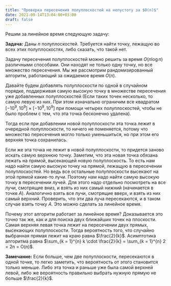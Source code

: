 ```yaml
---
title: "Проверка пересечения полуплоскостей на непустоту за $O(n)$"
date: 2021-09-14T13:04:00+03:00
draft: false
---
```


Решим за линейное время следующую задачу:

**Задача:**
Даны $n$ полуплоскостей. Требуется найти точку, лежащую во всех этих полуплоскостях, либо сказать, что такой нет.


Задачу пересечения полуплоскостей можно решить за время $O(n \log n)$ различными способами. Они находят не только одну точку, но все множество пересечения.
Мы же рассмотрим рандомизированный алгоритм, работающий за ожидаемое время $O(n)$.

Давайте будем добавлять полуплоскости по одной в случайном порядке, поддерживая самую высокую точку в множестве пересечения уже добавленных полуплоскостей (Если таких точек несколько, то самую левую из них. При этом изначально ограничим все квадратом $[-10^9, 10^9] \times [-10^9, 10^9]$ при помощи четырех полуплоскостей, чтобы не было проблем с тем, что эта точка бесконечно удалена).

<script type="text/tikz">
\definecolor{zzttqq}{rgb}{0.6,0.2,0.}

\begin{tikzpicture}[line cap=round,line join=round,x=1.0cm,y=1.0cm]
%\clip(-4.3,-8.46) rectangle (20.1,6.3);
\fill[line width=2.pt,color=zzttqq,fill=zzttqq,fill opacity=0.10000000149011612] (1.,-0.58) -- (5.746558852614512,3.8050659598657246) -- (7.395232164677132,3.2526971519879693) -- (9.412625948614792,0.253291579043614) -- (3.82,-4.) -- (1.,-4.) -- cycle;
\draw [line width=2.pt] (1.,5.)-- (1.,-4.);
\draw [line width=2.pt] (1.,-4.)-- (10.,-4.);
\draw [line width=2.pt] (10.,-4.)-- (10.,5.);
\draw [line width=2.pt] (10.,5.)-- (1.,5.);
\draw [line width=2.pt] (7.04,5.)-- (1.,-0.58);
\draw [line width=2.pt] (2.18,5.)-- (10.,2.38);
\draw [line width=2.pt] (6.22,5.)-- (10.,-0.62);
\draw [line width=2.pt] (10.,0.7)-- (3.82,-4.);
\draw [line width=2.pt,color=zzttqq] (1.,-0.58)-- (5.746558852614512,3.8050659598657246);
\draw [line width=2.pt,color=zzttqq] (5.746558852614512,3.8050659598657246)-- (7.395232164677132,3.2526971519879693);
\draw [line width=2.pt,color=zzttqq] (7.395232164677132,3.2526971519879693)-- (9.412625948614792,0.253291579043614);
\draw [line width=2.pt,color=zzttqq] (9.412625948614792,0.253291579043614)-- (3.82,-4.);
\draw [line width=2.pt,color=zzttqq] (3.82,-4.)-- (1.,-4.);
\draw [line width=2.pt,color=zzttqq] (1.,-4.)-- (1.,-0.58);
\begin{scriptsize}
\draw [fill=yellow] (5.746558852614512,3.8050659598657246) circle (2.0pt);
\end{scriptsize}
\end{tikzpicture}
</script>

Тогда если при добавлении новой полуплоскости эта точка лежит в очередной полуплоскости, то ничего не поменяется, потому что множество пересечения могло только уменьшиться, но при этом его верхняя точка сохранилась.

Если же эта точка не лежит в новой полуплоскости, то придется заново искать самую верхнюю точку. Заметим, что эта новая точка обязана лежать на прямой, высекающей новую полуплоскость. То есть нам надо найти самую высокую точку на прямой, лежащую в пересечении полуплоскостей. Но ведь все остальные полуплоскости высекают на этой прямой какие-то лучи. Поэтому нам надо найти самую высокую точку в пересечении лучей. Для этого надо отдельно посмотреть на все лучи, смотрящие вниз, и взять из них самый нижний (начинается в точке $A$). Аналогично взять все лучи, смотрящие вверх, и взять из них самый верхний. Проверить, что эти два луча пересекаются, и в таком случае взять точку $A$. Это можно сделать за линейное время.

<script type="text/tikz">
\definecolor{ffxfqq}{rgb}{1.,0.4980392156862745,0.}
\definecolor{ffffqq}{rgb}{1.,1.,0.}
\definecolor{ffccww}{rgb}{1.,0.8,0.4}

\begin{tikzpicture}[line cap=round,line join=round,x=1.0cm,y=1.0cm]
%\clip(-4.3,-7.32) rectangle (20.1,7.44);
\draw [line width=2.pt,color=ffccww] (1.,4.)-- (10.,-4.);
\draw [line width=2.pt] (8.72,2.6)-- (-0.84,1.92);
\draw [line width=2.pt] (-1.3,-0.58)-- (8.34,3.3);
\draw [line width=2.pt] (-1.94,0.42)-- (5.36,4.76);
\draw [line width=2.pt] (8.62,3.96)-- (7.36,-4.44);
\draw [line width=2.pt] (4.92,-4.18)-- (11.36,-0.7);
\draw [line width=2.pt] (9.78,1.3)-- (4.28,-3.98);
\draw [line width=2.pt,color=ffxfqq] (3.8297465191003215,1.4846697607997144)-- (7.019182692307692,-1.350384615384615);
\begin{scriptsize}
\draw [fill=ffffqq] (3.8297465191003215,1.4846697607997144) circle (2.0pt);
\end{scriptsize}
\end{tikzpicture}
</script>

Почему этот алгоритм работает за линейное время? Доказывается это точно так же, как и для поиска двух ближайших точек на плоскости. Самая верхняя левая точка лежит на пересечении двух прямых, высекающих полуплоскости. Тогда вероятность того, что случайно выбранная прямая лежит на краю равна $\frac{2}{k}$. Асимптотика алгоритма равна $\sum_{k = 1}^{n} k \cdot \frac{2}{k} = \sum_{k = 1}^{n} 2 = 2n = O(n)$.

**Замечание:**
Если больше, чем две полуплоскости, пересекаются в одной точке, то легко заметить, что вероятность от этого становится только меньше. Либо эта точка и раньше уже была самой верхней левой, либо же вероятность правильно выбрать нужную прямую не больше $\frac{2}{k}$.



